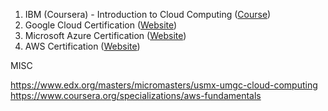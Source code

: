 1. IBM (Coursera) - Introduction to Cloud Computing ([Course](https://www.coursera.org/learn/introduction-to-cloud))
2. Google Cloud Certification ([Website](https://cloud.google.com/learn/certification))
3. Microsoft Azure Certification ([Website](https://learn.microsoft.com/en-us/training/azure/))
4. AWS Certification ([Website](https://www.aws.training/certification))

MISC

https://www.edx.org/masters/micromasters/usmx-umgc-cloud-computing
https://www.coursera.org/specializations/aws-fundamentals